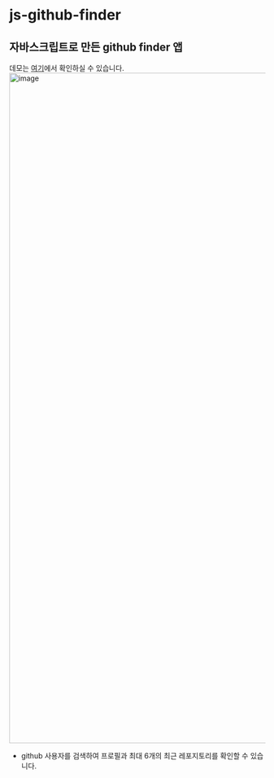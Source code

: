# js-github-finder
## 자바스크립트로 만든 github finder 앱
데모는 [여기](https://yubin-github-finder.netlify.app/)에서 확인하실 수 있습니다.
<img width="1318" alt="image" src="https://github.com/ChaeYubin/js-github-finder/assets/63189595/16f4b68c-ae8e-48b4-bef4-534f1d287e8f">

- github 사용자를 검색하여 프로필과 최대 6개의 최근 레포지토리를 확인할 수 있습니다.
